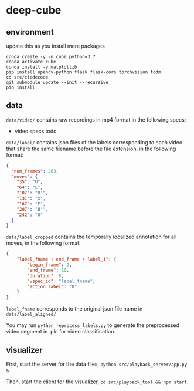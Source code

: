 # deep-cube

## environment

update this as you install more packages

```
conda create -y -n cube python=3.7
conda activate cube
conda install -y matplotlib
pip install opencv-python flask flask-cors torchvision tqdm
cd src/ctcdecode
git submodule update --init --recursive
pip install .
```

## data

`data/video/` contains raw recordings in mp4 format in the following specs:

- video specs todo

`data/label/` contains json files of the labels corresponding to each video that share the same filename before the file extension, in the following format:

```json
{
  "num_frames": 263,
  "moves": {
    "35": "U",
    "64": "L",
    "107": "R'",
    "131": "x",
    "167": "F",
    "207": "B'",
    "242": "U"
  }
}
```
`data/label_cropped` contains the temporally localized annotation for all moves, in the following format:
```json
{
    "label_fname + end_frame + label_i": {
        "begin_frame": 2,
        "end_frame": 10,
        "duration": 8,
        "vspec_id": "label_fname",   
        "action_label": "U"
    }
}
```
```label_fname``` corresponds to the original json file name in ```data/label_aligned/```

You may run ```python reprocess_labels.py``` to generate the preprocessed video segment in .pkl for video classification.

## visualizer

First, start the server for the data files, `python src/playback_server/app.py &`.

Then, start the client for the visualizer, `cd src/playback_tool && npm start`.
